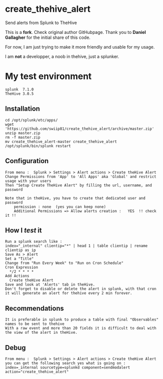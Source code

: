 # create_thehive_alert
Send alerts from Splunk to TheHive


This is a **fork**. Check original author GitHubpage.
Thank you to **Daniel Gallagher** for the initial share of this code.

For now, I am just trying to make it more friendly and usable for my usage.

I am **not** a developper, a noob in thehive, just a splunker.


# My test environment 
 ```
splunk  7.1.0
TheHive 3.0.5
 ```

## Installation
```
cd /opt/splunk/etc/apps/
wget 'https://github.com/swiip81/create_thehive_alert/archive/master.zip'
unzip master.zip 
rm -f master.zip
mv create_thehive_alert-master create_thehive_alert
/opt/splunk/bin/splunk restart
```
## Configuration
```
From menu :  Splunk > Settings > Alert actions > Create theHive Alert
Change Permissions from 'App' to 'All Apps' aka 'Global' and restrict usage with your users
Then "Setup Create TheHive Alert" by filling the url, username, and password

Note that in theHive, you have to create that dedicated user and password 
    permission : none  (yes you can keep none)
    Additional Permissions => Allow alerts creation :   YES  !! check it !!
```
## How I _test_ it
```
Run a splunk search like :
index="_internal" clientip="*" | head 1 | table clientip | rename clientip as ip
Save As	> Alert
Set a "Title"
Change from "Run Every Week" to "Run on Cron Schedule"
Cron Expression
  */2 * * * *
Add Actions
  Create theHive Alert
Save and look at 'Alerts' tab in theHive.
Don't forget to disable or delete the alert in splunk, with that cron it will generate an alert for thehive every 2 min forever.
```
## Recommendations
```
It is preferable in splunk to produce a table with final "Observables" names to be sent to thehive
With a raw event and more than 20 fields it is difficult to deal with the view of the alert in theHive. 
```
## Debug
```
From menu :  Splunk > Settings > Alert actions > Create theHive Alert
you can get the following search yes what is going on :
index=_internal sourcetype=splunkd component=sendmodalert action="create_thehive_alert"
```
